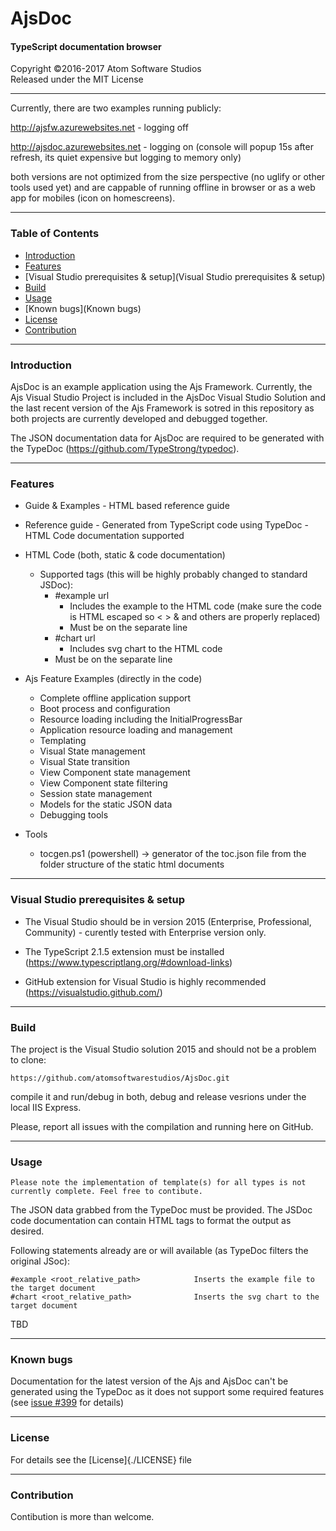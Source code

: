 # AjsDoc
#### TypeScript documentation browser

Copyright &copy;2016-2017 Atom Software Studios<br>
Released under the MIT License

---

Currently, there are two examples running publicly:

http://ajsfw.azurewebsites.net - logging off

http://ajsdoc.azurewebsites.net - logging on (console will popup 15s after refresh, its quiet expensive but logging to memory only)

both versions are not optimized from the size perspective (no uglify or other tools used yet) and are cappable of running offline in browser or as a web app for mobiles (icon on homescreens).

---

### Table of Contents

- [Introduction](#introduction)
- [Features](#features)
- [Visual Studio prerequisites & setup](Visual Studio prerequisites & setup)
- [Build](Build)
- [Usage](Usage)
- [Known bugs](Known bugs)
- [License](License)
- [Contribution](Contribution)

---

### Introduction

AjsDoc is an example application using the Ajs Framework. Currently, the Ajs Visual Studio Project is included in the AjsDoc Visual Studio Solution and the last recent version of the Ajs Framework is sotred in this repository as both projects are currently developed and debugged together.

The JSON documentation data for AjsDoc are required to be generated with the TypeDoc (https://github.com/TypeStrong/typedoc).

---

### Features

- Guide & Examples
      - HTML based reference guide
      
- Reference guide
      - Generated from TypeScript code using TypeDoc
      - HTML Code documentation supported
      
- HTML Code (both, static & code documentation)
   - Supported tags (this will be highly probably changed to standard JSDoc):
      - #example url
         - Includes the example to the HTML code (make sure the code is HTML escaped so < > & and others  are properly replaced)
         - Must be on the separate line
      - #chart url
         - Includes svg chart to the HTML code
	 - Must be on the separate line

- Ajs Feature Examples (directly in the code)
   - Complete offline application support
   - Boot process and configuration
   - Resource loading including the InitialProgressBar
   - Application resource loading and management
   - Templating
   - Visual State management
   - Visual State transition
   - View Component state management
   - View Component state filtering
   - Session state management
   - Models for the static JSON data
   - Debugging tools

- Tools
   - tocgen.ps1 (powershell) -> generator of the toc.json file from the folder structure of the static html documents

---

### Visual Studio prerequisites & setup

- The Visual Studio should be in version 2015 (Enterprise, Professional, Community) - curently tested with Enterprise version only.

- The TypeScript 2.1.5 extension must be installed (https://www.typescriptlang.org/#download-links)

- GitHub extension for Visual Studio is highly recommended (https://visualstudio.github.com/)

---

### Build

The project is the Visual Studio solution 2015 and should not be a problem to clone:

```
https://github.com/atomsoftwarestudios/AjsDoc.git
```

compile it and run/debug in both, debug and release vesrions under the local IIS Express.

Please, report all issues with the compilation and running here on GitHub.

---

### Usage

```
Please note the implementation of template(s) for all types is not currently complete. Feel free to contibute.
```

The JSON data grabbed from the TypeDoc must be provided. The JSDoc code documentation can contain HTML tags to format the output as desired.

Following statements already are or will available (as TypeDoc filters the original JSoc):

```
#example <root_relative_path>            Inserts the example file to the target document
#chart <root_relative_path>              Inserts the svg chart to the target document
```

TBD

---

### Known bugs

Documentation for the latest version of the Ajs and AjsDoc can't be generated using the TypeDoc as it does not support some required features 
(see [issue #399](https://github.com/TypeStrong/typedoc/issues/399) for details)

---

### License

For details see the [License]{./LICENSE} file

---

### Contribution

Contibution is more than welcome.
